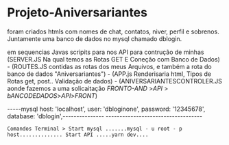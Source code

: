 # Projeto-Aniversariantes


foram criados htmls com nomes de chat,  contatos, niver, perfil e sobrenos.   Juntamente uma banco de dados no mysql  chamado  dblogin.


em sequencias Javas scripits para nos API para contrução de minhas  (SERVER.JS Na qual temos as Rotas GET E Coneção com Banco de Dados) - (ROUTES.JS contidas as rotas dos meus Arquivos, e também  a rota do banco de dados "Aniversariantes") - (APP.js Renderisaria html, Tipos de Rotas get, post..  Validação de dados) - (ANIVERSARIANTESCONTROLER.JS aonde  fazemos a uma solicaitação  *FRONTO-AND* >*API* > *bANCODEDADOS*>*API*>*FRONT*)


-----mysql   host: 'localhost',
    user: 'dbloginone',
    password: '12345678',
    database: 'dblogin',---------------
    -----------------------------------
    
    
    Comandos Terminal > Start mysql .......mysql - u root - p host.............. Start API .....yarn dev....
